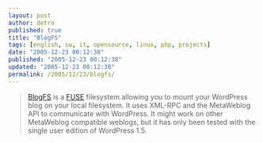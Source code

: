 ```yaml
---
layout: post
author: detro
published: true
title: "BlogFS"
tags: [english, sw, it, opensource, linux, php, projects]
date: "2005-12-23 00:12:38"
published: "2005-12-23 00:12:38"
updated: "2005-12-23 00:12:38"
permalink: /2005/12/23/blogfs/
---
```


<blockquote><a href="http://rohanpm.net/blogfs/">BlogFS</a> is a <a href="http://fuse.sourceforge.net/">FUSE</a> filesystem allowing you to mount your WordPress blog on your local filesystem. It uses XML-RPC and the MetaWeblog API to communicate with WordPress. It might work on other MetaWeblog compatible weblogs, but it has only been tested with the single user edition of WordPress 1.5.</blockquote>


